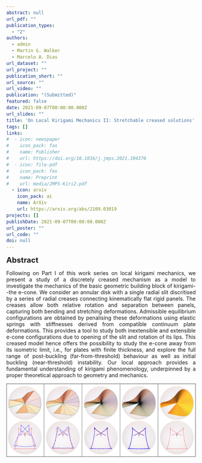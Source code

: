 ```yaml
---
abstract: null
url_pdf: ""
publication_types:
  - "2"
authors:
  - admin
  - Martin G. Walker
  - Marcelo A. Dias
url_dataset: ""
url_project: ""
publication_short: ""
url_source: ""
url_video: ""
publication: "(Submitted)"
featured: false
date: 2021-09-07T00:00:00.000Z
url_slides: ""
title: 'On Local Kirigami Mechanics II: Stretchable creased solutions'
tags: []
links:
#  - icon: newspaper
#    icon_pack: fas
#    name: Publisher
#    url: https://doi.org/10.1016/j.jmps.2021.104370
#  - icon: file-pdf
#    icon_pack: fas
#    name: Preprint
#    url: media/JMPS-Kiri2.pdf
  - icon: arxiv
    icon_pack: ai
    name: ArXiv
    url: https://arxiv.org/abs/2109.03019
projects: []
publishDate: 2021-09-07T00:00:00.000Z
url_poster: ""
url_code: ""
doi: null
---
```

<big><big><b>Abstract</b></big></big>
<div style="text-align: justify">Following on Part I of this work series on local kirigami mechanics, we present a study of a discretely creased mechanism as a model to investigate the mechanics of the basic geometric building block of kirigami--the e-cone. We consider an annular disk with a single radial slit discritised by a series of radial creases connecting kinematically flat rigid panels. The creases allow both relative rotation and separation between panels, capturing both bending and stretching deformations. Admissible equilibrium configurations are obtained by penalising these deformations using elastic springs with stiffnesses derived from compatible continuum plate deformations. This provides a tool to study both inextensible and extensible e-cone configurations due to opening of the slit and rotation of its lips. This creased model hence offers the possibility to study the e-cone away from its isometric limit, i.e., for plates with finite thickness, and explore the full range of post-buckling (far-from-threshold) behaviour as well as initial buckling (near-threshold) instability. Our local approach provides a fundamental understanding of kirigami phenomenology, underpinned by a proper theoretical approach to geometry and mechanics.</div>

![Alt Text](fig.png)